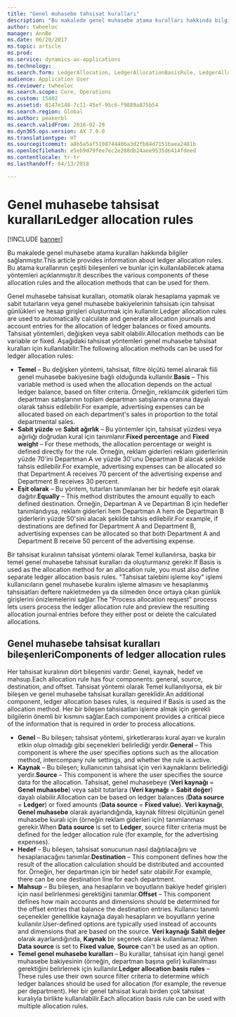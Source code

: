```yaml
---
title: "Genel muhasebe tahsisat kuralları"
description: "Bu makalede genel muhasebe atama kuralları hakkında bilgiler sağlanmıştır. Bu atama kurallarının çeşitli bileşenleri ve bunlar için kullanılabilecek atama yöntemleri açıklanmıştır."
author: twheeloc
manager: AnnBe
ms.date: 06/20/2017
ms.topic: article
ms.prod: 
ms.service: dynamics-ax-applications
ms.technology: 
ms.search.form: LedgerAllocation, LedgerAllocationBasisRule, LedgerAllocationRequest, LedgerAllocationRule
audience: Application User
ms.reviewer: twheeloc
ms.search.scope: Core, Operations
ms.custom: 15402
ms.assetid: 8147e148-7c11-45ef-95c6-f9889a875b54
ms.search.region: Global
ms.author: peakerbl
ms.search.validFrom: 2016-02-28
ms.dyn365.ops.version: AX 7.0.0
ms.translationtype: HT
ms.sourcegitcommit: a8b5a5af5108744406a3d2fb84d7151baea2481b
ms.openlocfilehash: e5eb9d79fee7ec2e288db24aee9535d6414fdeed
ms.contentlocale: tr-tr
ms.lasthandoff: 04/13/2018

---
```


# <a name="ledger-allocation-rules"></a><span data-ttu-id="0783c-104">Genel muhasebe tahsisat kuralları</span><span class="sxs-lookup"><span data-stu-id="0783c-104">Ledger allocation rules</span></span>

[!INCLUDE [banner](../includes/banner.md)]

<span data-ttu-id="0783c-105">Bu makalede genel muhasebe atama kuralları hakkında bilgiler sağlanmıştır.</span><span class="sxs-lookup"><span data-stu-id="0783c-105">This article provides information about ledger allocation rules.</span></span> <span data-ttu-id="0783c-106">Bu atama kurallarının çeşitli bileşenleri ve bunlar için kullanılabilecek atama yöntemleri açıklanmıştır.</span><span class="sxs-lookup"><span data-stu-id="0783c-106">It describes the various components of these allocation rules and the allocation methods that can be used for them.</span></span>

<span data-ttu-id="0783c-107">Genel muhasebe tahsisat kuralları, otomatik olarak hesaplama yapmak ve sabit tutarların veya genel muhasebe bakiyelerinin tahsisatı için tahsisat günlükleri ve hesap girişleri oluşturmak için kullanılır.</span><span class="sxs-lookup"><span data-stu-id="0783c-107">Ledger allocation rules are used to automatically calculate and generate allocation journals and account entries for the allocation of ledger balances or fixed amounts.</span></span> <span data-ttu-id="0783c-108">Tahsisat yöntemleri, değişken veya sabit olabilir.</span><span class="sxs-lookup"><span data-stu-id="0783c-108">Allocation methods can be variable or fixed.</span></span> <span data-ttu-id="0783c-109">Aşağıdaki tahsisat yöntemleri genel muhasebe tahsisat kuralları için kullanılabilir:</span><span class="sxs-lookup"><span data-stu-id="0783c-109">The following allocation methods can be used for ledger allocation rules:</span></span>

-   <span data-ttu-id="0783c-110">**Temel** – Bu değişken yöntemi, tahsisat, filtre ölçütü temel alınarak fiili genel muhasebe bakiyesine bağlı olduğunda kullanılır.</span><span class="sxs-lookup"><span data-stu-id="0783c-110">**Basis** – This variable method is used when the allocation depends on the actual ledger balance, based on filter criteria.</span></span> <span data-ttu-id="0783c-111">Örneğin, reklamcılık giderleri tüm departman satışlarının toplam departman satışlarına oranına dayalı olarak tahsis edilebilir.</span><span class="sxs-lookup"><span data-stu-id="0783c-111">For example, advertising expenses can be allocated based on each department's sales in proportion to the total departmental sales.</span></span>
-   <span data-ttu-id="0783c-112">**Sabit yüzde** ve **Sabit ağırlık** – Bu yöntemler için, tahsisat yüzdesi veya ağırlığı doğrudan kural için tanımlanır.</span><span class="sxs-lookup"><span data-stu-id="0783c-112">**Fixed percentage** and **Fixed weight** – For these methods, the allocation percentage or weight is defined directly for the rule.</span></span> <span data-ttu-id="0783c-113">Örneğin, reklam giderleri reklam giderlerinin yüzde 70'ini Departman A ve yüzde 30'unu Departman B alacak şekilde tahsis edilebilir.</span><span class="sxs-lookup"><span data-stu-id="0783c-113">For example, advertising expenses can be allocated so that Department A receives 70 percent of the advertising expense and Department B receives 30 percent.</span></span>
-   <span data-ttu-id="0783c-114">**Eşit olarak** – Bu yöntem, tutarları tanımlanan her bir hedefe eşit olarak dağıtır.</span><span class="sxs-lookup"><span data-stu-id="0783c-114">**Equally** – This method distributes the amount equally to each defined destination.</span></span> <span data-ttu-id="0783c-115">Örneğin, Departman A ve Departman B için hedefler tanımlandıysa, reklam giderleri hem Departman A hem de Departman B giderlerin yüzde 50'sini alacak şekilde tahsis edilebilir.</span><span class="sxs-lookup"><span data-stu-id="0783c-115">For example, if destinations are defined for Department A and Department B, advertising expenses can be allocated so that both Department A and Department B receive 50 percent of the advertising expense.</span></span>

<span data-ttu-id="0783c-116">Bir tahsisat kuralının tahsisat yöntemi olarak Temel kullanılırsa, başka bir temel genel muhasebe tahsisat kuralları da oluşturmanız gerekir.</span><span class="sxs-lookup"><span data-stu-id="0783c-116">If Basis is used as the allocation method for an allocation rule, you must also define separate ledger allocation basis rules.</span></span> <span data-ttu-id="0783c-117">"Tahsisat talebini işleme koy" işlemi kullanıcıların genel muhasebe kuralını işleme almasını ve hesaplanmış tahsisatları deftere nakletmeden ya da silmeden önce ortaya çıkan günlük girişlerini önizlemelerini sağlar.</span><span class="sxs-lookup"><span data-stu-id="0783c-117">The "Process allocation request" process lets users process the ledger allocation rule and preview the resulting allocation journal entries before they either post or delete the calculated allocations.</span></span>

## <a name="components-of-ledger-allocation-rules"></a><span data-ttu-id="0783c-118">Genel muhasebe tahsisat kuralları bileşenleri</span><span class="sxs-lookup"><span data-stu-id="0783c-118">Components of ledger allocation rules</span></span>
<span data-ttu-id="0783c-119">Her tahsisat kuralının dört bileşenini vardır: Genel, kaynak, hedef ve mahsup.</span><span class="sxs-lookup"><span data-stu-id="0783c-119">Each allocation rule has four components: general, source, destination, and offset.</span></span> <span data-ttu-id="0783c-120">Tahsisat yöntemi olarak Temel kullanılıyorsa, ek bir bileşen ve genel muhasebe tahsisat kuralları gereklidir.</span><span class="sxs-lookup"><span data-stu-id="0783c-120">An additional component, ledger allocation bases rules, is required if Basis is used as the allocation method.</span></span> <span data-ttu-id="0783c-121">Her bir bileşen tahsisatları işleme almak için gerekli bilgilerin önemli bir kısmını sağlar.</span><span class="sxs-lookup"><span data-stu-id="0783c-121">Each component provides a critical piece of the information that is required in order to process allocations.</span></span>

-   <span data-ttu-id="0783c-122">**Genel** – Bu bileşen; tahsisat yöntemi, şirketlerarası kural ayarı ve kuralın etkin olup olmadığı gibi seçenekleri belirlediği yerdir.</span><span class="sxs-lookup"><span data-stu-id="0783c-122">**General** – This component is where the user specifies options such as the allocation method, intercompany rule settings, and whether the rule is active.</span></span>
-   <span data-ttu-id="0783c-123">**Kaynak** – Bu bileşen; kullanıcının tahsisat için veri kaynaklarını belirlediği yerdir.</span><span class="sxs-lookup"><span data-stu-id="0783c-123">**Source** – This component is where the user specifies the source data for the allocation.</span></span> <span data-ttu-id="0783c-124">Tahsisat, genel muhasebeye (**Veri kaynağı** =  **Genel muhasebe**) veya sabit tutarlara (**Veri kaynağı** =  **Sabit değer**) dayalı olabilir.</span><span class="sxs-lookup"><span data-stu-id="0783c-124">Allocation can be based on ledger balances (**Data source** = **Ledger**) or fixed amounts (**Data source** = **Fixed value**).</span></span> <span data-ttu-id="0783c-125">**Veri kaynağı**, **Genel muhasebe** olarak ayarlandığında, kaynak filtresi ölçütünün genel muhasebe kuralı için (örneğin reklam giderleri için) tanımlanması gerekir.</span><span class="sxs-lookup"><span data-stu-id="0783c-125">When **Data source** is set to **Ledger**, source filter criteria must be defined for the ledger allocation rule (for example, for the advertising expenses).</span></span>
-   <span data-ttu-id="0783c-126">**Hedef** – Bu bileşen, tahsisat sonucunun nasıl dağıtılacağını ve hesaplanacağını tanımlar.</span><span class="sxs-lookup"><span data-stu-id="0783c-126">**Destination** – This component defines how the result of the allocation calculation should be distributed and accounted for.</span></span> <span data-ttu-id="0783c-127">Örneğin, her departman için bir hedef satır olabilir.</span><span class="sxs-lookup"><span data-stu-id="0783c-127">For example, there can be one destination line for each department.</span></span>
-   <span data-ttu-id="0783c-128">**Mahsup** – Bu bileşen, ana hesapların ve boyutların bakiye hedef girişleri için nasıl belirlenmesi gerektiğini tanımlar.</span><span class="sxs-lookup"><span data-stu-id="0783c-128">**Offset** – This component defines how main accounts and dimensions should be determined for the offset entries that balance the destination entries.</span></span> <span data-ttu-id="0783c-129">Kullanıcı tanımlı seçenekler genellikle kaynağa dayalı hesapların ve boyutların yerine kullanılır.</span><span class="sxs-lookup"><span data-stu-id="0783c-129">User-defined options are typically used instead of accounts and dimensions that are based on the source.</span></span> <span data-ttu-id="0783c-130">**Veri kaynağı** **Sabit değer** olarak ayarlandığında, **Kaynak** bir seçenek olarak kullanılamaz.</span><span class="sxs-lookup"><span data-stu-id="0783c-130">When **Data source** is set to **Fixed value**, **Source** can't be used as an option.</span></span>
-   <span data-ttu-id="0783c-131">**Temel genel muhasebe kuralları** – Bu kurallar, tahsisat için hangi genel muhasebe bakiyesinin (örneğin, departman başına gelir) kullanılması gerektiğini belirlemek için kullanılır.</span><span class="sxs-lookup"><span data-stu-id="0783c-131">**Ledger allocation basis rules** – These rules use their own source filter criteria to determine which ledger balances should be used for allocation (for example, the revenue per department).</span></span> <span data-ttu-id="0783c-132">Her bir genel tahsisat kuralı birden çok tahsisat kuralıyla birlikte kullanılabilir.</span><span class="sxs-lookup"><span data-stu-id="0783c-132">Each allocation basis rule can be used with multiple allocation rules.</span></span>





